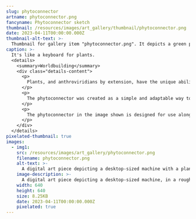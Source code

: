 ```yaml
---
slug: phytoconnector
artname: phytoconnector.png
fancyname: Phytoconnector sketch
thumbnail: /resources/images/art_gallery/thumbnail/phytoconnector.png
date: 2023-04-11T00:00:00.000Z
thumbnail-alt-text: >-
  Thumbnail for gallery item "phytoconnector.png". It depicts a green plant-like bulb.
caption: >-
  It's like a keyboard for plants.
  <details>
    <summary>Worldbuilding</summary>
    <div class="details-content">
      <p>
        Plants, and anthroviridians by extension, have the unique ability to communicate by transmitting chemicals through the flesh. This works surprisingly fast, being almost as fast as pure thought. This form of communication can be used to transmit not only text but images, concepts, emotions, and anything that can be formed into a thought.
      </p>
      <p>
        The phytoconnector was created as a simple and adaptable way to allow anthroviridians to interface with computers. A user must simply make physical contact with the bulb of plant mass and transmit the desired input to it. This method can simulate keyboard, mouse, or game controller input. If the operating system supports it, it also allows for advanced features such as controlling multiple pointers at once. Some phytoconnectors come with software that allows for customised inputs to be created, to further enhance usage.
      </p>
      <p>
        The phytoconnector in the image shown is designed for use alongside a desktop or laptop computer. There are designs which can be worn on the body, allowing the user to recline, stand up, or even walk around while operating a computer. Infrequently, phytoconnectors may provide audiovisual output, allowing for computers to be used discretely. The output of this method is not as "strong" as physical audiovisual output, however, so this technology is usually only used for mobile music players.
      </p>
    </div>
  </details>
pixelated-thumbnail: true
images:
  - img1:
    src: /resources/images/art_gallery/phytoconnector.png
    filename: phytoconnector.png
    alt-text: >-
      A digital art piece depicting a desktop-sized machine with a plant bulb attached.
    image-description: >-
      A digital art piece depicting a desktop-sized machine, in a rough isometric view. It has a dark grey baseplate with a power cord plugged into the side. On top of the baseplate is a lighter grey box. The box is connected to the baseplate by two smaller red and blue boxes. On the side of the box are two small, square buttons. Red, blue, and green lights can be seen on the upper edge of the box, alongside a blue switch. The box holds a bulb of plant-like mass, connected to it by a short, square shaft. The bulb is bright green and has a sheen. Pronounced contours and folds can be seen in the bulb, giving it a malleable appearance.
    width: 640
    height: 640
    size: 8.25KB
    date: 2023-04-11T00:00:00.000Z
    pixelated: true
---
```

